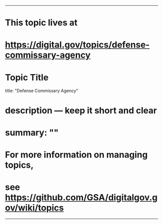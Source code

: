 
---
# This topic lives at
# https://digital.gov/topics/defense-commissary-agency

# Topic Title
title: "Defense Commissary Agency"

# description — keep it short and clear
# summary: ""


# For more information on managing topics,
# see https://github.com/GSA/digitalgov.gov/wiki/topics
---